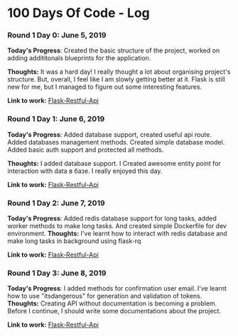 # 100 Days Of Code - Log

### Round 1 Day 0: June 5, 2019

**Today's Progress**: Created the basic structure of the project, worked on adding addititonals blueprints for the application.

**Thoughts:** It was a hard day!  I really thought a lot about organising project's structure. But, overall, I feel like I am slowly getting better at it. Flask is still new for me, but I managed to figure out some interesting features.

**Link to work:** [Flask-Restful-Api](https://github.com/trssoff/flask-restful-api)

### Round 1 Day 1: June 6, 2019

**Today's Progress**: Added database support, created useful api route. Added databases management methods. Created simple database model. Added basic auth support and protected all methods.

**Thoughts:** I added database support. I Created awesome entity point for interaction with data в базе. I really enjoyed this day.

**Link to work:** [Flask-Restful-Api](https://github.com/trssoff/flask-restful-api)

### Round 1 Day 2: June 7, 2019

**Today's Progress**: Added redis database support for long tasks, added worker methods to make long tasks. And created simple Dockerfile for dev environment.
**Thoughts:** I've learnt how to interact with redis database and make  long tasks in background using flask-rq

**Link to work:** [Flask-Restful-Api](https://github.com/trssoff/flask-restful-api)


### Round 1 Day 3: June 8, 2019

**Today's Progress**: I added methods for confirmation user email. I've learnt how to use "itsdangerous" for generation and validation of tokens.  
**Thoughts:** Creating API without documentation is becoming a problem. Before I continue, I should write some documentations about the project. 

**Link to work:** [Flask-Restful-Api](https://github.com/trssoff/flask-restful-api)

